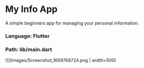 # My Info App

A simple beginners app for managing your personal information.

### Language: Flutter
### Path: lib/main.dart
![](images/Screenshot_1659768724.png | width=500)